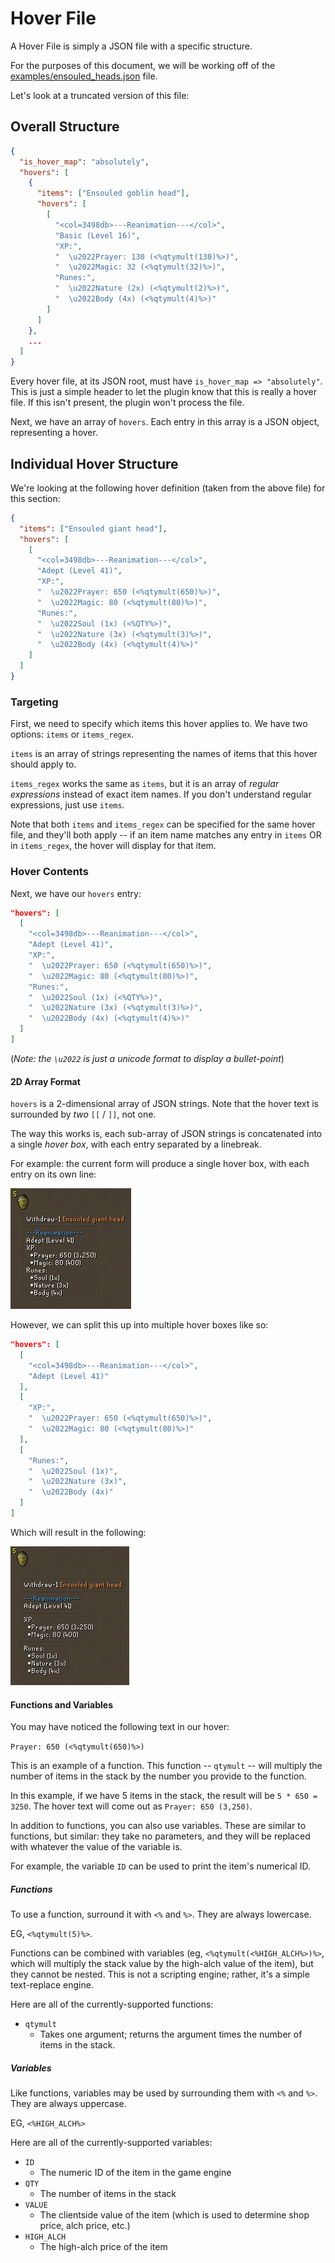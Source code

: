 # Hover File

A Hover File is simply a JSON file with a specific structure.

For the purposes of this document, we will be working off of the [examples/ensouled_heads.json](/examples/ensouled_heads.json) file. 

Let's look at a truncated version of this file:

## Overall Structure
```json
{
  "is_hover_map": "absolutely",
  "hovers": [
    {
      "items": ["Ensouled goblin head"],
      "hovers": [
        [
          "<col=3498db>---Reanimation---</col>",
          "Basic (Level 16)",
          "XP:",
          "  \u2022Prayer: 130 (<%qtymult(130)%>)",
          "  \u2022Magic: 32 (<%qtymult(32)%>)",
          "Runes:",
          "  \u2022Nature (2x) (<%qtymult(2)%>)",
          "  \u2022Body (4x) (<%qtymult(4)%>)"
        ]
      ]
    },
    ...
  ]
}
```

Every hover file, at its JSON root, must have `is_hover_map => "absolutely"`. This is just a simple header to let the plugin know that this is really a hover file. If this isn't present, the plugin won't process the file.

Next, we have an array of `hovers`. Each entry in this array is a JSON object, representing a hover.

## Individual Hover Structure

We're looking at the following hover definition (taken from the above file) for this section:

```json
{
  "items": ["Ensouled giant head"],
  "hovers": [
    [
      "<col=3498db>---Reanimation---</col>",
      "Adept (Level 41)",
      "XP:",
      "  \u2022Prayer: 650 (<%qtymult(650)%>)",
      "  \u2022Magic: 80 (<%qtymult(80)%>)",
      "Runes:",
      "  \u2022Soul (1x) (<%QTY%>)",
      "  \u2022Nature (3x) (<%qtymult(3)%>)",
      "  \u2022Body (4x) (<%qtymult(4)%>)"
    ]
  ]
}
```

### Targeting

First, we need to specify which items this hover applies to. We have two options: `items` or `items_regex`.

`items` is an array of strings representing the names of items that this hover should apply to.

`items_regex` works the same as `items`, but it is an array of *regular expressions* instead of exact item names. If you don't understand regular expressions, just use `items`.


Note that both `items` and `items_regex` can be specified for the same hover file, and they'll both apply -- if an item name matches any entry in `items` OR in `items_regex`, the hover will display for that item.


### Hover Contents

Next, we have our `hovers` entry:

```json
"hovers": [
  [
    "<col=3498db>---Reanimation---</col>",
    "Adept (Level 41)",
    "XP:",
    "  \u2022Prayer: 650 (<%qtymult(650)%>)",
    "  \u2022Magic: 80 (<%qtymult(80)%>)",
    "Runes:",
    "  \u2022Soul (1x) (<%QTY%>)",
    "  \u2022Nature (3x) (<%qtymult(3)%>)",
    "  \u2022Body (4x) (<%qtymult(4)%>)"
  ]
]
```

(*Note: the `\u2022` is just a unicode format to display a bullet-point*)

#### 2D Array Format

`hovers` is a 2-dimensional array of JSON strings. Note that the hover text is surrounded by *two* `[[` / `]]`, not one.

The way this works is, each sub-array of JSON strings is concatenated into a single _hover box_, with each entry separated by a linebreak.


For example: the current form will produce a single hover box, with each entry on its own line:

![giant-head-onebox](img/giant_head_onebox.png)

However, we can split this up into multiple hover boxes like so:

```json
"hovers": [
  [
    "<col=3498db>---Reanimation---</col>",
    "Adept (Level 41)"
  ],
  [
    "XP:",
    "  \u2022Prayer: 650 (<%qtymult(650)%>)",
    "  \u2022Magic: 80 (<%qtymult(80)%>)"
  ],
  [
    "Runes:",
    "  \u2022Soul (1x)",
    "  \u2022Nature (3x)",
    "  \u2022Body (4x)"
  ]
]
```

Which will result in the following:

![giant-head-multibox](img/giant_head_multibox.png)


#### Functions and Variables

You may have noticed the following text in our hover:

`Prayer: 650 (<%qtymult(650)%>)`

This is an example of a function. This function -- `qtymult` -- will multiply the number of items in the stack by the number you provide to the function.

In this example, if we have 5 items in the stack, the result will be `5 * 650 = 3250`. The hover text will come out as `Prayer: 650 (3,250)`.


In addition to functions, you can also use variables. These are similar to functions, but similar: they take no parameters, and they will be replaced with whatever the value of the variable is.

For example, the variable `ID` can be used to print the item's numerical ID.


##### Functions

To use a function, surround it with `<%` and `%>`. They are always lowercase.

EG, `<%qtymult(5)%>`.

Functions can be combined with variables (eg, `<%qtymult(<%HIGH_ALCH%>)%>`, which will multiply the stack value by the high-alch value of the item), but they cannot be nested. This is not a scripting engine; rather, it's a simple text-replace engine.

Here are all of the currently-supported functions:

- `qtymult`
  - Takes one argument; returns the argument times the number of items in the stack.

##### Variables

Like functions, variables may be used by surrounding them with `<%` and `%>`. They are always uppercase.

EG, `<%HIGH_ALCH%>`

Here are all of the currently-supported variables:

- `ID`
  - The numeric ID of the item in the game engine
- `QTY`
  - The number of items in the stack
- `VALUE`
  - The clientside value of the item (which is used to determine shop price, alch price, etc.)
- `HIGH_ALCH`
  - The high-alch price of the item
  